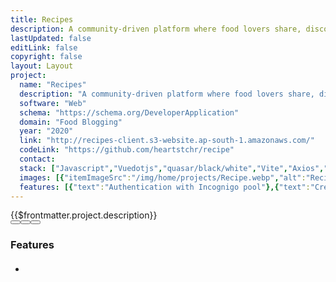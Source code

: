 ```yaml
---
title: Recipes
description: A community-driven platform where food lovers share, discover, and discuss recipes from around the world. Connect, cook, and create with fellow culinary enthusiasts.
lastUpdated: false
editLink: false
copyright: false
layout: Layout
project:
  name: "Recipes"
  description: "A community-driven platform where food lovers share, discover, and discuss recipes from around the world. Connect, cook, and create with fellow culinary enthusiasts."
  software: "Web"
  schema: "https://schema.org/DeveloperApplication"
  domain: "Food Blogging"
  year: "2020"
  link: "http://recipes-client.s3-website.ap-south-1.amazonaws.com/"
  codeLink: "https://github.com/heartstchr/recipe"
  contact: 
  stack: ["Javascript","Vuedotjs","quasar/black/white","Vite","Axios","Express/black/white","MongoDB","Git","amazonec2","Eslint","Prettier"]
  images: [{"itemImageSrc":"/img/home/projects/Recipe.webp","alt":"Recipes - Login page | Recipes"},{"itemImageSrc":"/img/projects/recipe/login.webp","alt":"Recipes - Login page | Recipes"},{"itemImageSrc":"/img/projects/recipe/register.webp","alt":"Recipes - Register page | Recipes"},{"itemImageSrc":"/img/projects/recipe/home.webp","alt":"Recipes - Home page | Recipes"},{"itemImageSrc":"/img/projects/recipe/direction.webp","alt":"Recipes - Directions page | Recipes"},{"itemImageSrc":"/img/projects/recipe/ingredients.webp","alt":"Recipes - Ingredients page | Recipes"},{"itemImageSrc":"/img/projects/recipe/addrecipe.webp","alt":"Recipes - Add Recipe page | Recipes"},{"itemImageSrc":"/img/projects/recipe/search.webp","alt":"Recipes - Search page | Recipes"},{"itemImageSrc":"/img/projects/recipe/share.webp","alt":"Recipes - Share screen | Recipes"}]
  features: [{"text":"Authentication with Incognigo pool"},{"text":"Create and Share recipes with friends"},{"text":"Search recipes"},{"text":"List and share your recipes direction or ingradients"},{"text":"Rate and review for recipe"}]
---
```

<div>
    <div class="col-12 ">
      <div class="my-2 text-l line-height-3">{{$frontmatter.project.description}}</div>
    </div>
    <div class="flex flex-column" itemscope itemtype="https://schema.org/SoftwareApplication">
      <div v-if="$frontmatter.project.images">
        <div class="card" v-if="$frontmatter.project.images.length != 1">
          <Galleria :value="$frontmatter.project.images" :responsiveOptions="responsiveOptions" :numVisible="5"
              :circular="true" :showItemNavigators="true" :showThumbnails="true" :pt="{
                  prevButton: { 'aria-label': 'Previous screen of project' },
                  nextButton: { 'aria-label': 'Next screen of project' }
              }">
              <template #item="slotProps">
                  <img :src="slotProps.item.itemImageSrc" :alt="slotProps.item.alt"
                      style="width: 100%; display: block" loading="eager" fetchpriority="high" />
              </template>
              <template #thumbnail="slotProps">
                  <img :src="slotProps.item.itemImageSrc" :alt="slotProps.item.alt" />
              </template>
          </Galleria>
        </div>
        <div class="card" v-else>
            <img :src="$frontmatter.project.images[0].itemImageSrc" :alt="$frontmatter.project.images[0].alt"
                style="width: 100%; display: block" loading="eager" fetchpriority="high" />
        </div>
      </div>
      <div class="col-12 ">
        <Stacks :stack="$frontmatter.project.stack" :other-skills="$frontmatter.project.otherSkills" />
      </div>
      <div class="col-12 pt-4">
        <link itemprop="applicationCategory" :href="$frontmatter.project.schema" />
        <div
          class="flex md:flex-row flex-column justify-content-center align-items-center gap-2 my-4 w-full max-w-96">
          <a v-if="$frontmatter.project.contact" :href="`$frontmatter.project.contact $frontmatter.project.name`" target="_blank"
              class="flex flex-row no-underline w-full">
              <Button label="Get Custom Code" icon="pi pi-inbox" severity="secondary" raised rounded
                  class="w-full" />
          </a>
          <a v-if="$frontmatter.project.link" :href="$frontmatter.project.link" target="_blank"
              class="flex flex-row no-underline w-full">
              <Button label="Live Demo" icon="pi pi-angle-double-right" severity="primary" raised
                  rounded class="w-full" />
          </a>
          <a v-if="$frontmatter.project.codeLink" :href="$frontmatter.project.codeLink" target="_blank"
              class="flex flex-row no-underline w-full">
              <Button label="Get Started" icon="pi pi-github" severity="secondary" raised rounded
                  class="w-full" />
          </a>
        </div>
      </div>
    </div>
</div>
<div class="flex flex-column px-4">
  <h3 class="my-2 text-l">Features</h3>
  <ul class="my-2 md:ml-3 text-sm">
    <li v-for="feature in $frontmatter.project.features" :key="feature.text"
      class="flex flex-row align-content-center line-height-3">
      <i class="pi pi-verified m-2 bg-primary" alt="arrow" style="font-size: 1rem;"></i>
      <h4 class="m-2 text-sm" v-html="feature.text"></h4>
    </li>
  </ul>
</div>

<script setup>
import { responsiveOptions } from "@data/responsive.js"
</script>
